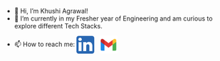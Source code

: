 - 👋 Hi, I’m Khushi Agrawal!
- 👀 I’m currently in my Fresher year of Engineering and am curious to explore different Tech Stacks.
<!--- - 🌱 I’m currently learning ...--->
<!--- - 💞️ I’m looking to collaborate on ... --->
- 📫 How to reach me: 
<a href="https://www.linkedin.com/in/khushiagrawal10/" target="blank"><img align="center" src="https://github.com/khushiagrawal1016/social-media-icons/blob/main/social-media-icons-for-portfolio-main/iconfinder_1_Linkedin_unofficial_colored_svg_5296501.svg" alt="https://www.linkedin.com/in/khushiagrawal10/" height="40" width="40" /></a> &nbsp;     <a href="mailto:agrawalkhu22@gmail.com?"><img align="center" src="https://github.com/khushiagrawal1016/social-media-icons/blob/main/social-media-icons-for-portfolio-main/iconfinder_google-gmail_7089163.svg" height="40" width="40" /></a>   
</br>

<!---
khushiagrawal1016/khushiagrawal1016 is a ✨ special ✨ repository because its `README.md` (this file) appears on your GitHub profile.
You can click the Preview link to take a look at your changes.
--->
